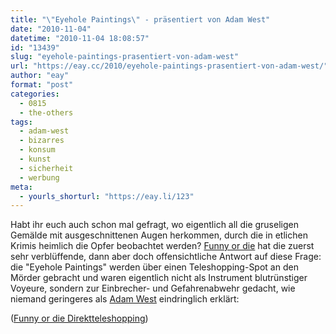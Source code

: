 ```yaml
---
title: "\"Eyehole Paintings\" - präsentiert von Adam West"
date: "2010-11-04"
datetime: "2010-11-04 18:08:57"
id: "13439"
slug: "eyehole-paintings-prasentiert-von-adam-west"
url: "https://eay.cc/2010/eyehole-paintings-prasentiert-von-adam-west/"
author: "eay"
format: "post"
categories:
  - 0815
  - the-others
tags:
  - adam-west
  - bizarres
  - konsum
  - kunst
  - sicherheit
  - werbung
meta:
  - yourls_shorturl: "https://eay.li/123"
---
```


Habt ihr euch auch schon mal gefragt, wo eigentlich all die gruseligen Gemälde mit ausgeschnittenen Augen herkommen, durch die in etlichen Krimis heimlich die Opfer beobachtet werden? [Funny or die](http://www.funnyordie.com/) hat die zuerst sehr verblüffende, dann aber doch offensichtliche Antwort auf diese Frage: die "Eyehole Paintings" werden über einen Teleshopping-Spot an den Mörder gebracht und waren eigentlich nicht als Instrument blutrünstiger Voyeure, sondern zur Einbrecher- und Gefahrenabwehr gedacht, wie niemand geringeres als [Adam West](//eay.cc/tag/adam-west/) eindringlich erklärt:

 ([Funny or die Direktteleshopping](http://www.funnyordie.com/videos/4f6d741241/eyehole-paintings-with-adam-west?rel=player))
